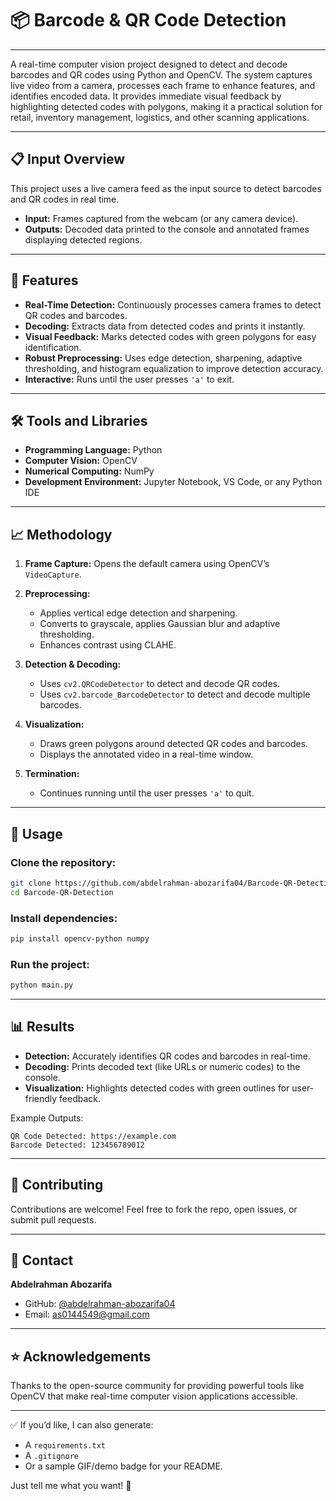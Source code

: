# 📦 Barcode & QR Code Detection
---
A real-time computer vision project designed to detect and decode barcodes and QR codes using Python and OpenCV. The system captures live video from a camera, processes each frame to enhance features, and identifies encoded data. It provides immediate visual feedback by highlighting detected codes with polygons, making it a practical solution for retail, inventory management, logistics, and other scanning applications.

---

## 📋 Input Overview

This project uses a live camera feed as the input source to detect barcodes and QR codes in real time.

* **Input:** Frames captured from the webcam (or any camera device).
* **Outputs:** Decoded data printed to the console and annotated frames displaying detected regions.

---

## 🚀 Features

* **Real-Time Detection:** Continuously processes camera frames to detect QR codes and barcodes.
* **Decoding:** Extracts data from detected codes and prints it instantly.
* **Visual Feedback:** Marks detected codes with green polygons for easy identification.
* **Robust Preprocessing:** Uses edge detection, sharpening, adaptive thresholding, and histogram equalization to improve detection accuracy.
* **Interactive:** Runs until the user presses `'a'` to exit.

---

## 🛠️ Tools and Libraries

* **Programming Language:** Python
* **Computer Vision:** OpenCV
* **Numerical Computing:** NumPy
* **Development Environment:** Jupyter Notebook, VS Code, or any Python IDE

---

## 📈 Methodology

1. **Frame Capture:** Opens the default camera using OpenCV’s `VideoCapture`.
2. **Preprocessing:**

   * Applies vertical edge detection and sharpening.
   * Converts to grayscale, applies Gaussian blur and adaptive thresholding.
   * Enhances contrast using CLAHE.
3. **Detection & Decoding:**

   * Uses `cv2.QRCodeDetector` to detect and decode QR codes.
   * Uses `cv2.barcode_BarcodeDetector` to detect and decode multiple barcodes.
4. **Visualization:**

   * Draws green polygons around detected QR codes and barcodes.
   * Displays the annotated video in a real-time window.
5. **Termination:**

   * Continues running until the user presses `'a'` to quit.

---

## 🎯 Usage

### Clone the repository:

```bash
git clone https://github.com/abdelrahman-abozarifa04/Barcode-QR-Detection.git
cd Barcode-QR-Detection
```

### Install dependencies:

```bash
pip install opencv-python numpy
```

### Run the project:

```bash
python main.py
```

---

## 📊 Results

* **Detection:** Accurately identifies QR codes and barcodes in real-time.
* **Decoding:** Prints decoded text (like URLs or numeric codes) to the console.
* **Visualization:** Highlights detected codes with green outlines for user-friendly feedback.

Example Outputs:

```
QR Code Detected: https://example.com
Barcode Detected: 123456789012
```

---

## 🤝 Contributing

Contributions are welcome! Feel free to fork the repo, open issues, or submit pull requests.

---

## 📧 Contact

**Abdelrahman Abozarifa**

* GitHub: [@abdelrahman-abozarifa04](https://github.com/abdelrahman-abozarifa04)
* Email: [as0144549@gmail.com](mailto:as0144549@gmail.com)

---

## ⭐ Acknowledgements

Thanks to the open-source community for providing powerful tools like OpenCV that make real-time computer vision applications accessible.

---

✅ If you’d like, I can also generate:

* A `requirements.txt`
* A `.gitignore`
* Or a sample GIF/demo badge for your README.

Just tell me what you want! 🚀

